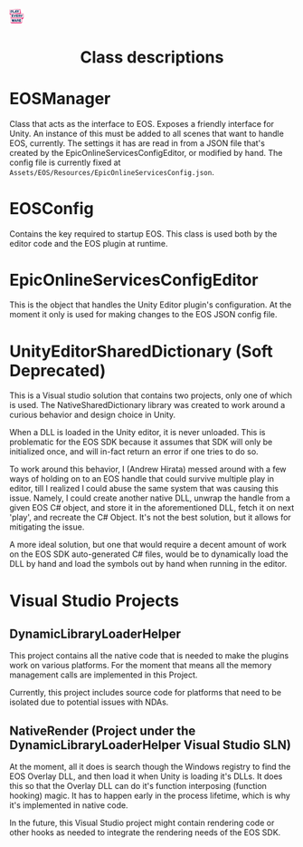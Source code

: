 <a href="/README.md"><img src="/com.playeveryware.eos/Documentation~/images/PlayEveryWareLogo.gif" alt="README.md" width="5%"/></a>

# <div align="center">Class descriptions</div>

# EOSManager
Class that acts as the interface to EOS.
Exposes a friendly interface for Unity.
An instance of this must be added to all scenes that want to handle EOS, currently.
The settings it has are read in from a JSON file that's created by the EpicOnlineServicesConfigEditor, or 
modified by hand. The config file is currently fixed at `Assets/EOS/Resources/EpicOnlineServicesConfig.json`.

# EOSConfig
Contains the key required to startup EOS. This class is used both by the editor code and the EOS plugin at
runtime.

# EpicOnlineServicesConfigEditor
This is the object that handles the Unity Editor plugin's configuration. At the moment it only
is used for making changes to the EOS JSON config file.

# UnityEditorSharedDictionary (Soft Deprecated)
This is a Visual studio solution that contains two projects, only one of which is used. The NativeSharedDictionary library was created to work around a curious behavior and design choice in Unity.

When a DLL is loaded in the Unity editor, it is never unloaded. This is problematic for the EOS SDK because it assumes
that SDK will only be initialized once, and will in-fact return an error if one tries to do so.

To work around this behavior, I (Andrew Hirata) messed around with a few ways of holding on to an EOS handle that could 
survive multiple play in editor, till I realized I could abuse the same system that was causing this issue. Namely, I could
create another native DLL, unwrap the handle from a given EOS C# object, and store it in the aforementioned DLL, fetch it on
next 'play', and recreate the C# Object. It's not the best solution, but it allows for mitigating the issue.

A more ideal solution, but one that would require a decent amount of work on the EOS SDK auto-generated C# files, would be to
dynamically load the DLL by hand and load the symbols out by hand when running in the editor.

# Visual Studio Projects

## DynamicLibraryLoaderHelper
This project contains all the native code that is needed to make the plugins work on various platforms.
For the moment that means all the memory management calls are implemented in this Project.

Currently, this project includes source code for platforms that need to be isolated due to potential issues with NDAs.

## NativeRender (Project under the DynamicLibraryLoaderHelper Visual Studio SLN)
At the moment, all it does is search though the Windows registry
to find the EOS Overlay DLL, and then load it when Unity is loading it's
DLLs. It does this so that the Overlay DLL can do it's function
interposing (function hooking) magic. It has to happen early in the
process lifetime, which is why it's implemented in native code.

In the future, this Visual Studio project might contain rendering code or other
hooks as needed to integrate the rendering needs of the EOS SDK.
